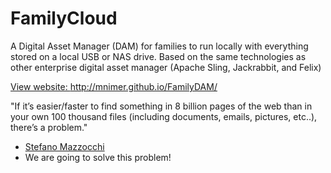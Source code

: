 FamilyCloud
===========

A Digital Asset Manager (DAM) for families to run locally with everything stored on a local USB or NAS drive.
Based on the same technologies as other enterprise digital asset manager (Apache Sling, Jackrabbit, and Felix)

<a href="http://mnimer.github.io/FamilyDAM/">View website: http://mnimer.github.io/FamilyDAM/</a>

"If it’s easier/faster to find something in 8 billion pages of the web than in your own 100 thousand files (including documents, emails, pictures, etc..), there’s a problem."<br/>
- <a href="http://www.betaversion.org/~stefano/linotype/news/93/">Stefano Mazzocchi</a>
- We are going to solve this problem!